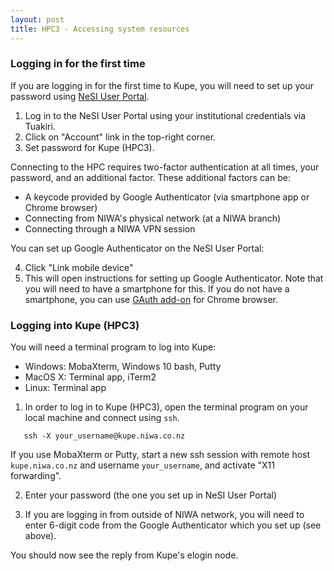 ```yaml
---
layout: post
title: HPC3 - Accessing system resources
---
```


### Logging in for the first time

If you are logging in for the first time to Kupe, you will need to set up your password using [NeSI User Portal](https://my.nesi.org.nz/accounts).

1. Log in to the NeSI User Portal using your institutional credentials via Tuakiri.
2. Click on "Account" link in the top-right corner.
3. Set password for Kupe (HPC3).

Connecting to the HPC requires two-factor authentication at all times, your password, and an additional factor. These additional factors can be:
- A keycode provided by Google Authenticator (via smartphone app or Chrome browser)
- Connecting from NIWA's physical network (at a NIWA branch)
- Connecting through a NIWA VPN session

You can set up Google Authenticator on the NeSI User Portal:

4. Click "Link mobile device"
5. This will open instructions for setting up Google Authenticator. Note that you will need to have a smartphone for this. If you do not have a smartphone, you can use [GAuth add-on](https://chrome.google.com/webstore/detail/ilgcnhelpchnceeipipijaljkblbcobl) for Chrome browser.




### Logging into Kupe (HPC3)

You will need a terminal program to log into Kupe:

- Windows: MobaXterm, Windows 10 bash, Putty
- MacOS X: Terminal app, iTerm2
- Linux: Terminal app

1. In order to log in to Kupe (HPC3), open the terminal program on your local machine and connect using `ssh`.
```
   ​ssh -X your_username@kupe.niwa.co.nz
```
If you use MobaXterm or Putty, start a new ssh session with remote host `kupe.niwa.co.nz` and username `your_username`, and activate "X11 forwarding".

2. Enter your password (the one you set up in NeSI User Portal)

3. If you are logging in from outside of NIWA network, you will need to enter 6-digit code from the Google Authenticator which you set up (see above).

You should now see the reply from Kupe's elogin node.
